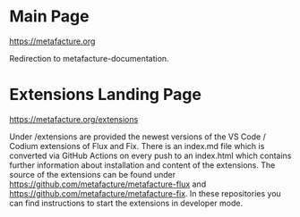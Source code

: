 # Main Page

https://metafacture.org

Redirection to metafacture-documentation.

# Extensions Landing Page

https://metafacture.org/extensions

Under /extensions are provided the newest versions of the VS Code / Codium extensions of Flux and Fix. There is an index.md file which is converted via GitHub Actions on every push to an index.html which contains further information about installation and content of the extensions.
The source of the extensions can be found under https://github.com/metafacture/metafacture-flux and https://github.com/metafacture/metafacture-fix. In these repositories you can find instructions to start the extensions in developer mode.
